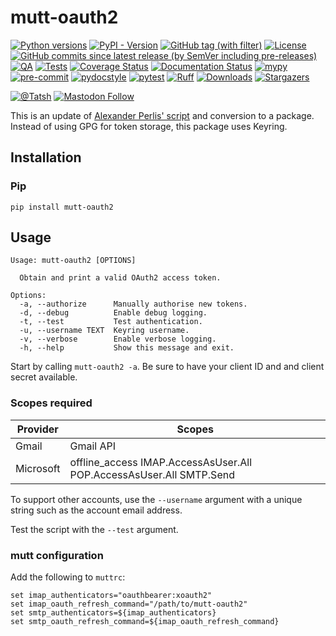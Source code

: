 # mutt-oauth2

[![Python versions](https://img.shields.io/pypi/pyversions/mutt-oauth2.svg?color=blue&logo=python&logoColor=white)](https://www.python.org/)
[![PyPI - Version](https://img.shields.io/pypi/v/mutt-oauth2)](https://pypi.org/project/mutt-oauth2/)
[![GitHub tag (with filter)](https://img.shields.io/github/v/tag/Tatsh/mutt-oauth2)](https://github.com/Tatsh/mutt-oauth2/tags)
[![License](https://img.shields.io/github/license/Tatsh/mutt-oauth2)](https://github.com/Tatsh/mutt-oauth2/blob/master/LICENSE.txt)
[![GitHub commits since latest release (by SemVer including pre-releases)](https://img.shields.io/github/commits-since/Tatsh/mutt-oauth2/v0.1.0/master)](https://github.com/Tatsh/mutt-oauth2/compare/v0.1.0...master)
[![QA](https://github.com/Tatsh/mutt-oauth2/actions/workflows/qa.yml/badge.svg)](https://github.com/Tatsh/mutt-oauth2/actions/workflows/qa.yml)
[![Tests](https://github.com/Tatsh/mutt-oauth2/actions/workflows/tests.yml/badge.svg)](https://github.com/Tatsh/mutt-oauth2/actions/workflows/tests.yml)
[![Coverage Status](https://coveralls.io/repos/github/Tatsh/mutt-oauth2/badge.svg?branch=master)](https://coveralls.io/github/Tatsh/mutt-oauth2?branch=master)
[![Documentation Status](https://readthedocs.org/projects/mutt-oauth2/badge/?version=latest)](https://mutt-oauth2.readthedocs.org/?badge=latest)
[![mypy](https://www.mypy-lang.org/static/mypy_badge.svg)](http://mypy-lang.org/)
[![pre-commit](https://img.shields.io/badge/pre--commit-enabled-brightgreen?logo=pre-commit&logoColor=white)](https://github.com/pre-commit/pre-commit)
[![pydocstyle](https://img.shields.io/badge/pydocstyle-enabled-AD4CD3)](http://www.pydocstyle.org/en/stable/)
[![pytest](https://img.shields.io/badge/pytest-zz?logo=Pytest&labelColor=black&color=black)](https://docs.pytest.org/en/stable/)
[![Ruff](https://img.shields.io/endpoint?url=https://raw.githubusercontent.com/astral-sh/ruff/main/assets/badge/v2.json)](https://github.com/astral-sh/ruff)
[![Downloads](https://static.pepy.tech/badge/mutt-oauth2/month)](https://pepy.tech/project/mutt-oauth2)
[![Stargazers](https://img.shields.io/github/stars/Tatsh/mutt-oauth2?logo=github&style=flat)](https://github.com/Tatsh/mutt-oauth2/stargazers)

[![@Tatsh](https://img.shields.io/badge/dynamic/json?url=https%3A%2F%2Fpublic.api.bsky.app%2Fxrpc%2Fapp.bsky.actor.getProfile%2F%3Factor%3Ddid%3Aplc%3Auq42idtvuccnmtl57nsucz72%26query%3D%24.followersCount%26style%3Dsocial%26logo%3Dbluesky%26label%3DFollow%2520%40Tatsh&query=%24.followersCount&style=social&logo=bluesky&label=Follow%20%40Tatsh)](https://bsky.app/profile/Tatsh.bsky.social)
[![Mastodon Follow](https://img.shields.io/mastodon/follow/109370961877277568?domain=hostux.social&style=social)](https://hostux.social/@Tatsh)

This is an update of [Alexander Perlis' script](https://github.com/muttmua/mutt/blob/master/contrib/mutt_oauth2.py)
and conversion to a package. Instead of using GPG for token storage, this package uses Keyring.

## Installation

### Pip

```shell
pip install mutt-oauth2
```

## Usage

```plain
Usage: mutt-oauth2 [OPTIONS]

  Obtain and print a valid OAuth2 access token.

Options:
  -a, --authorize      Manually authorise new tokens.
  -d, --debug          Enable debug logging.
  -t, --test           Test authentication.
  -u, --username TEXT  Keyring username.
  -v, --verbose        Enable verbose logging.
  -h, --help           Show this message and exit.
```

Start by calling `mutt-oauth2 -a`. Be sure to have your client ID and and client secret available.

### Scopes required

| Provider  | Scopes                                                              |
| --------- | ------------------------------------------------------------------- |
| Gmail     | Gmail API                                                           |
| Microsoft | offline_access IMAP.AccessAsUser.All POP.AccessAsUser.All SMTP.Send |

To support other accounts, use the `--username` argument with a unique string such as the account
email address.

Test the script with the `--test` argument.

### mutt configuration

Add the following to `muttrc`:

```plain
set imap_authenticators="oauthbearer:xoauth2"
set imap_oauth_refresh_command="/path/to/mutt-oauth2"
set smtp_authenticators=${imap_authenticators}
set smtp_oauth_refresh_command=${imap_oauth_refresh_command}
```
